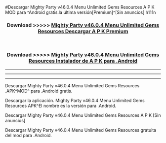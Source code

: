 #Descargar Mighty Party v46.0.4 Menu Unlimited Gems Resources  A P K MOD para ^Android gratis.la última versión[Premium]^[Sin anuncios] h111n



<div align="center">
<h3>Download >>>>> <a href="https://es-web.web.app/?es= ${title}">Mighty Party v46.0.4 Menu Unlimited Gems Resources  Descargar A P K Premium</a></h3><br>

<h3>Download >>>>> <a href="https://es-web.web.app/?es= ${title}">Mighty Party v46.0.4 Menu Unlimited Gems Resources  Instalador de A P K para .Android</a></h3>
</div>


----------------------------------------------------------

----------------------------------------------------------

----------------------------------------------------------

Descargar Mighty Party v46.0.4 Menu Unlimited Gems Resources  .APK^MOD^ para .Android gratis.

Descargar la aplicación. Mighty Party v46.0.4 Menu Unlimited Gems Resources  APK^El nombre es la versión para .Android.

Descargar Mighty Party v46.0.4 Menu Unlimited Gems Resources  A P K [Sin anuncios]

Descargar Mighty Party v46.0.4 Menu Unlimited Gems Resources  gratuita del mod para .Android.